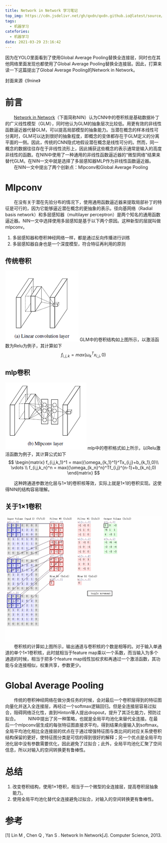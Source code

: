 ```yaml
---
title: Network in Network 学习笔记
top_img: https://cdn.jsdelivr.net/gh/qxdn/qxdn.github.io@latest/source/images/NIN-Note/top-img.png
tags:
  - 机器学习
catefories:
  - 机器学习
date: 2021-03-29 23:16:42
---
```



因为在YOLO里面看到了使用Global Average Pooling替换全连接层，同时也在其他网络里面发现也都使用了Global Average Pooling替换全连接层。因此，打算来读一下这篇提出了Global Average Pooling的Network in Network。

封面来源《9nine》
<!--more-->

# 前言
&emsp;&emsp;[Network in Network](https://arxiv.org/abs/1312.4400)（下面简称NIN）认为CNN中的卷积核是基础数据补丁的广义线性模型（GLM），同时他认为GLM的抽象层次比较低。用更有效的非线性函数逼近器代替GLM，可以提高局部模型的抽象能力。当潜在概念的样本线性可分离时，GLM可以达到很好的抽象程度，即概念的变体都存在于GLM定义的分离平面的一侧。因此，传统的CNN隐式地假设潜在概念是线性可分的。然而，同一概念的数据往往存在于非线性流形上，因此捕获这些概念的表示通常是输入的高度非线性的函数。在NIN中使用了一种通用的非线性函数逼近器的“微型网络”结果来替代GLM。在NIN一文中就是选择了多层感知器MLP作为非线性函数逼近器。
&emsp;&emsp;在NIN一文中提出了两个创新点：Mlpconv和Global Average Pooling

# Mlpconv
&emsp;&emsp;在没有关于潜在先验分布的情况下，使用通用函数逼近器来提取局部补丁的特征是可行的，因为它能够逼近潜在概念的更抽象的表示。径向基网络（Radial basis network）和多层感知器（multilayer perceptron）是两个知名的通用函数逼近器。NIN一文中选择使用多层感知是基于以下两个原因。这种新型的层就叫做mlpconv。
1. 多层感知器和卷积神经网络一样，都是通过反向传播进行训练
2. 多层感知器自身也是一个深度模型，符合特征再利用的原则

## 传统卷积
![](/images/NIN-Note/linear-conv.png)
GLM中的卷积结构如上图所示，以激活函数为Relu为例子，其计算如下
$$
f_{i,j,k} = max(\omega_k^Tx_{i,j},0)
$$

## mlp卷积
![](/images/NIN-Note/mlpconv-layer.png)
mlp中的卷积格式如上所示，以Relu激活函数为例子，其计算公式如下
$$
\begin{matrix}
f_{i,j,k_1}^1 = max({\omega_{k_1}^1}^Tx_{i,j}+b_{k_1},0)\\ 
\vdots \\
f_{i,j,k_n}^n = max({\omega_{k_n}^n}^Tf_{i,j}^{n-1}+b_{k_n},0)
\end{matrix}
$$

&emsp;&emsp;这种跨通道参数池化层与1×1的卷积核等效，实际上就是1×1的卷积实现。这使得NIN的结构容易理解。

## 关于1×1卷积
![conv](/images/NIN-Note/conv.gif)
&emsp;&emsp;卷积核的计算如上图所示，输出通道与卷积核的个数是相等的。对于输入单通道的单个1×1卷积核，此时就相当于feature map乘以一个系数，而当输入为多个通道的时候，相当于把多个feature map线性加权求和再通过一个激活函数，其功能与全连接相似，权重共享，参数更少。

# Global Average Pooling
&emsp;&emsp;传统的卷积神经网络在做分类任务的时候，会对最后一个卷积层得到的特征图向量化并送入全连接层，再经过一个softmax逻辑回归。但是全连接层容易过拟合，阻碍网络泛化性，直到Hinton等人提出dropout，提升了其泛化能力，预防过拟合。
&emsp;&emsp;NIN中提出了另一种策略，也就是全局平均池化来替代全连接。在最后一个mlpconv层生成的每张特征图直接求平均，得到结果向量输入到softmax。全局平均池化相比全连接层的优点在于通过增强特征图与类比间的对应关系使卷积结构保留的更好，使特征图分类是可信的得到很好的解释；另一个优点是全局平均池化层中没有参数需要优化，因此避免了过拟合；此外，全局平均池化汇聚了空间信息，所以对输入的空间转换更有鲁棒性。


# 总结
1. 改变卷积结构，使用1×1卷积，相当于一个微型的全连接层，提高卷积层抽象能力。
2. 使用全局平均池化替代全连接避免过拟合，对输入的空间转换更有鲁棒性。


# 参考
[1] Lin M ,  Chen Q ,  Yan S . Network In Network[J]. Computer Science, 2013.